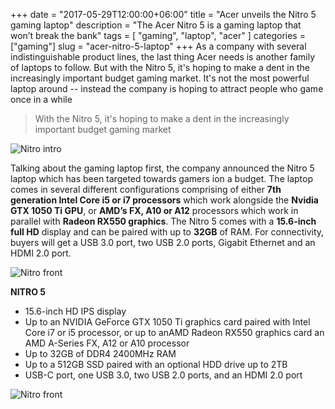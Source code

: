 +++
date = "2017-05-29T12:00:00+06:00"
title       = "Acer unveils the Nitro 5 gaming laptop"
description = "The Acer Nitro 5 is a gaming laptop that won’t break the bank"
tags        = [ "gaming", "laptop", "acer" ]
categories = ["gaming"]
slug        = "acer-nitro-5-laptop"
+++
As a company with several indistinguishable product lines, the last thing Acer needs is another family of laptops to follow. But with the Nitro 5, it's hoping to make a dent in the increasingly important budget gaming market. It's not the most powerful laptop around -- instead the company is hoping to attract people who game once in a while 

> With the Nitro 5, it's hoping to make a dent in the increasingly important budget gaming market

![Nitro intro](/static/nitro.jpg)


Talking about the gaming laptop first, the company announced the Nitro 5 laptop which has been targeted towards gamers ion a budget. The laptop comes in several different configurations comprising of either **7th generation Intel Core i5 or i7 processors** which work alongside the **Nvidia GTX 1050 Ti GPU**, or **AMD’s FX, A10 or A12** processors which work in parallel with **Radeon RX550 graphics**. The Nitro 5 comes with a **15.6-inch full HD** display and can be paired with up to **32GB** of RAM. For connectivity, buyers will get a USB 3.0 port, two USB 2.0 ports, Gigabit Ethernet and an HDMI 2.0 port. 

![Nitro front](/static/nitro-back.jpg)

**NITRO 5**

- 15.6-inch HD IPS display
- Up to an NVIDIA GeForce GTX 1050 Ti graphics card paired with Intel Core i7 or i5 processor, or up to anAMD Radeon RX550 graphics card an AMD A-Series FX, A12 or A10 processor
- Up to 32GB of DDR4 2400MHz RAM
- Up to a 512GB SSD paired with an optional HDD drive up to 2TB
- USB-C port, one USB 3.0, two USB 2.0 ports, and an HDMI 2.0 port

![Nitro front](/static/nitro-top.jpg)
